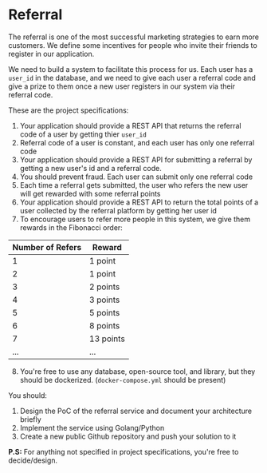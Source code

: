 
# Referral

The referral is one of the most successful marketing strategies to earn more customers. We define some incentives for people who invite their friends to register in our application.

We need to build a system to facilitate this process for us. Each user has a `user_id` in the database, and we need to give each user a referral code and give a prize to them once a new user registers in our system via their referral code.

These are the project specifications:

1. Your application should provide a REST API that returns the referral code of a user by getting thier `user_id`
2. Referral code of a user is constant, and each user has only one referral code
3. Your application should provide a REST API for submitting a referral by getting a new user's id and a referral code.
4. You should prevent fraud. Each user can submit only one referral code
5. Each time a referral gets submitted, the user who refers the new user will get rewarded with some referral points
6. Your application should provide a REST API to return the total points of a user collected by the referral platform by getting her user id
7. To encourage users to refer more people in this system, we give them rewards in the Fibonacci order:

| Number of Refers | Reward    |
|------------------|-----------|
| 1                | 1 point   |
| 2                | 1 point   |
| 3                | 2 points  |
| 4                | 3 points  |
| 5                | 5 points  |
| 6                | 8 points  |
| 7                | 13 points |
| ...              | ...       |
8. You're free to use any database, open-source tool, and library, but they should be dockerized. (`docker-compose.yml` should be present)

You should:
1. Design the PoC of the referral service and document your architecture briefly
2. Implement the service using Golang/Python
3. Create a new public Github repository and push your solution to it

**P.S:** For anything not specified in project specifications, you're free to decide/design.
